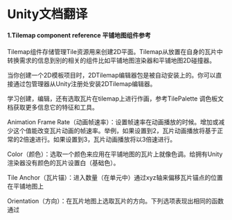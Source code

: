 # Unity文档翻译

#### 1.Tilemap component reference 平铺地图组件参考

Tilemap组件存储管理Tile资源用来创建2D平面。Tilemap从放置在自身的瓦片中转换需求的信息到别的相关的组件比如平铺地图渲染器和平铺地图2D碰撞器。

当你创建一个2D模板项目时，2DTilemap编辑器包是被自动安装上的。你可以直接通过包管理器从Unity注册处安装2DTilemap编辑器。

学习创建，编辑，还有选取瓦片在tilemap上进行作画，参考TilePalette 调色板文档获取更多信息它的特征和工具。

Animation Frame Rate（动画帧速率）：设置帧速率在动画播放的时候。增加或减少这个值能改变瓦片动画的帧速率。举例，如果设置到2，瓦片动画播放将基于正常的2倍速进行。如果设置到3，瓦片动画播放将以3倍速进行。

Color（颜色）：选取一个颜色来应用在平铺地图的瓦片上就像色调。给拥有Unity渲染器没有颜色的瓦片设置白（基础色）。

Tile Anchor（瓦片锚）：进入数量（在单元中）通过xyz轴来偏移瓦片锚点的位置在平铺地图上

Orientation（方向）：在瓦片地图上选取瓦片的方向。下列选项表现出相同的函数通过

